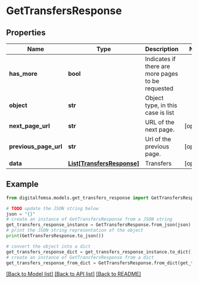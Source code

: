 # GetTransfersResponse


## Properties

Name | Type | Description | Notes
------------ | ------------- | ------------- | -------------
**has_more** | **bool** | Indicates if there are more pages to be requested | 
**object** | **str** | Object type, in this case is list | 
**next_page_url** | **str** | URL of the next page. | [optional] 
**previous_page_url** | **str** | Url of the previous page. | [optional] 
**data** | [**List[TransfersResponse]**](TransfersResponse.md) | Transfers | [optional] 

## Example

```python
from digitalfemsa.models.get_transfers_response import GetTransfersResponse

# TODO update the JSON string below
json = "{}"
# create an instance of GetTransfersResponse from a JSON string
get_transfers_response_instance = GetTransfersResponse.from_json(json)
# print the JSON string representation of the object
print(GetTransfersResponse.to_json())

# convert the object into a dict
get_transfers_response_dict = get_transfers_response_instance.to_dict()
# create an instance of GetTransfersResponse from a dict
get_transfers_response_from_dict = GetTransfersResponse.from_dict(get_transfers_response_dict)
```
[[Back to Model list]](../README.md#documentation-for-models) [[Back to API list]](../README.md#documentation-for-api-endpoints) [[Back to README]](../README.md)


